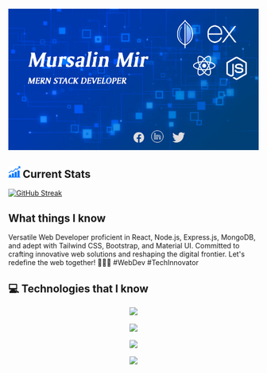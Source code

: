 [![An old rock in the desert](https://raw.githubusercontent.com/mursalinmirme/mursalinmirme/main/Mursalin%20Mir.jpg)](https://www.facebook.com/mursalinmir02/)

## ![!](https://raw.githubusercontent.com/mursalinmirme/mursalinmirme/main/stats.png) Current Stats

[![GitHub Streak](https://github-readme-streak-stats.herokuapp.com?user=mursalinmirme&theme=ocean-gradient&card_width=850)](https://git.io/streak-stats)

## What things I know
Versatile Web Developer proficient in React, Node.js, Express.js, MongoDB, and adept with Tailwind CSS, Bootstrap, and Material UI. Committed to crafting innovative web solutions and reshaping the digital frontier. Let's redefine the web together! 👨‍💻✨ #WebDev #TechInnovator

## 💻 Technologies that I know
<p align="center">
  <a href="https://skillicons.dev">
    <img src="https://skillicons.dev/icons?i=react,nodejs,express,mongodb,firebase" />
  </a>
</p>
<p align="center">
  <a href="https://skillicons.dev">
    <img src="https://skillicons.dev/icons?i=js,tailwind,bootstrap,materialui" />
  </a>
</p>
<p align="center">
  <a href="https://skillicons.dev">
    <img src="https://skillicons.dev/icons?i=css,html,vscode" />
  </a>
</p>
<p align="center">
  <a href="https://skillicons.dev">
    <img src="https://skillicons.dev/icons?i=vite" />
  </a>
</p>